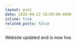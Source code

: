 ```yaml
---
layout: post
date: 2025-04-23 15:59:00-0400
inline: true
related_posts: false
---
```

Website updated and is now live.
